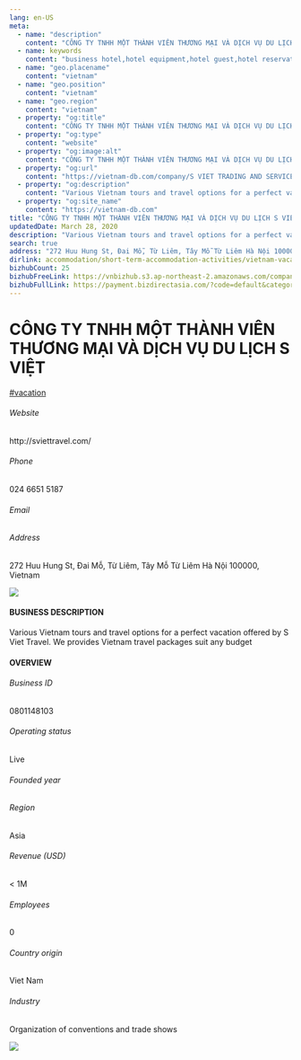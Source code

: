 ```yaml
---
lang: en-US
meta:
  - name: "description"
    content: "CÔNG TY TNHH MỘT THÀNH VIÊN THƯƠNG MẠI VÀ DỊCH VỤ DU LỊCH S VIỆT"
  - name: keywords
    content: "business hotel,hotel equipment,hotel guest,hotel reservation,leisure hotel,on site,resort hotels,vacation,vacation,vacation,vacation,vacation,vacation,vacation,vacation,vietnam-vacation-companies"
  - name: "geo.placename"
    content: "vietnam"
  - name: "geo.position"
    content: "vietnam"
  - name: "geo.region"
    content: "vietnam"
  - property: "og:title"
    content: "CÔNG TY TNHH MỘT THÀNH VIÊN THƯƠNG MẠI VÀ DỊCH VỤ DU LỊCH S VIỆT | Vietnam DB"
  - property: "og:type"
    content: "website"
  - property: "og:image:alt"
    content: "CÔNG TY TNHH MỘT THÀNH VIÊN THƯƠNG MẠI VÀ DỊCH VỤ DU LỊCH S VIỆT"
  - property: "og:url"
    content: "https://vietnam-db.com/company/S VIET TRADING AND SERVICE TRAVEL COMPANY LIMITED-2929721"
  - property: "og:description"
    content: "Various Vietnam tours and travel options for a perfect vacation offered by S Viet Travel. We provides Vietnam travel packages suit any budget"
  - property: "og:site_name"
    content: "https://vietnam-db.com"
title: "CÔNG TY TNHH MỘT THÀNH VIÊN THƯƠNG MẠI VÀ DỊCH VỤ DU LỊCH S VIỆT"
updatedDate: March 28, 2020
description: "Various Vietnam tours and travel options for a perfect vacation offered by S Viet Travel. We provides Vietnam travel packages suit any budget"
search: true
address: "272 Huu Hung St, Đai Mỗ, Từ Liêm, Tây Mỗ Từ Liêm Hà Nội 100000, Vietnam"
dirlink: accommodation/short-term-accommodation-activities/vietnam-vacation-companies
bizhubCount: 25
bizhubFreeLink: https://vnbizhub.s3.ap-northeast-2.amazonaws.com/companies/vietnam-vacation-companies_preview.xlsx
bizhubFullLink: https://payment.bizdirectasia.com/?code=default&category=bizhub&item=vietnam-vacation-companies&redirect=https://vietnam-db.com
---
```



<div class="bd-item">
    <div class="item-content">
        <div class="detail-title-wrap">
            <h1 class="detail-title">
                CÔNG TY TNHH MỘT THÀNH VIÊN THƯƠNG MẠI VÀ DỊCH VỤ DU LỊCH S VIỆT
            </h1>
        </div>
		<div class="detail-tagslist"><a href="/accommodation/short-term-accommodation-activities/tags/vacation" class="detail-tagitem">#vacation</a></div>
        <h6 class="bd-label">Website</h6>
        <p>http://sviettravel.com/</p>
		<h6 class="bd-label">Phone</h6>
        <p>024 6651 5187</p>
        <h6 class="bd-label">Email</h6>
        <p><a class="textColorPrimary" href="#"></a></p>
        <h6 class="bd-label">Address</h6>
        <p>272 Huu Hung St, Đai Mỗ, Từ Liêm, Tây Mỗ Từ Liêm Hà Nội 100000, Vietnam</p>
    </div>
</div>

<div class="banner-wrap text-center"><a href="" class="banner-link"><img src="/assets/vndb.com/BannerAds2.jpg" class="banner-img"></a></div>

<div class="bd-item">
    <div class="item-content">
        <h4 class="textColorPrimary item-title">BUSINESS DESCRIPTION</h4>
        <p>Various Vietnam tours and travel options for a perfect vacation offered by S Viet Travel. We provides Vietnam travel packages suit any budget</p>
    </div>
</div>

<div class="bd-item">
    <div class="item-content">
        <h4 class="textColorPrimary item-title">OVERVIEW</h4>
        <div class="item-info">
            <h6 class="bd-label">Business ID</h6>
            <p>0801148103</p>
        </div>
        <div class="item-info">
            <h6 class="bd-label">Operating status</h6>
            <p>Live<small class="bd-status_dot live"></small></p>
        </div>
        <div class="item-info">
            <h6 class="bd-label">Founded year</h6>
            <p></p>
        </div>
        <div class="item-info">
            <h6 class="bd-label">Region</h6>
            <p>Asia</p>
        </div>
        <div class="item-info">
            <h6 class="bd-label">Revenue (USD)</h6>
            <p>&lt; 1M</p>
        </div>
        <div class="item-info">
            <h6 class="bd-label">Employees</h6>
            <p>0</p>
        </div>
        <div class="item-info">
            <h6 class="bd-label">Country origin</h6>
            <p>Viet Nam</p>
        </div>
        <div class="item-info">
            <h6 class="bd-label">Industry</h6>
            <p>Organization of conventions and trade shows</p>
        </div>
    </div>
</div>

<div class="banner-wrap text-center"><a href="" class="banner-link"><img src="/assets/vndb.com/BannerAd_04_728x90.jpg" class="banner-img"></a></div>

<CustomPopup popupTitle="ENTER EMAIL TO DOWNLOAD" popupSubTitle="The companies data will be sent to your inbox. Please enter your email." :free="this.$frontmatter.bizhubFreeLink" :paid="this.$frontmatter.bizhubFullLink" :count="this.$frontmatter.bizhubCount"/>

